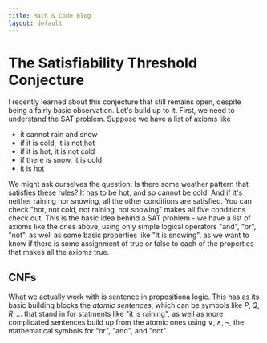 ```yaml
---
title: Math & Code Blog
layout: default
---
```


# The Satisfiability Threshold Conjecture

I recently learned about this conjecture that still remains open, despite being a fairly basic observation. Let's build up to it. First, we need to understand the SAT problem. Suppose we have a list of axioms like

* it cannot rain and snow
* if it is cold, it is not hot
* if it is hot, it is not cold
* if there is snow, it is cold
* it is hot

We might ask ourselves the question: Is there some weather pattern that satisfies these rules? It has to be hot, and so cannot be cold. And if it's neither raining nor snowing, all the other conditions are satisfied. You can check "hot, not cold, not raining, not snowing" makes all five conditions check out. This is the basic idea behind a SAT problem - we have a list of axioms like the ones above, using only simple logical operators "and", "or", "not", as well as some basic properties like "it is snowing", as we want to know if there is some assignment of true or false to each of the properties that makes all the axioms true.

## CNFs

What we actually work with is sentence in propositiona logic. This has as its basic building blocks the *atomic sentences*, which can be symbols like $P, Q, R, \ldots$ that stand in for statments like "it is raining", as well as more complicated sentences build up from the atomic ones using $\vee, \wedge, \neg$, the mathematical symbols for "or", "and", and "not".